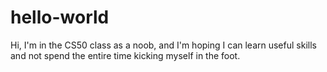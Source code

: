# hello-world

Hi,
I'm in the CS50 class as a noob,
and I'm hoping I can learn useful skills and not spend the entire time kicking myself in the foot.
